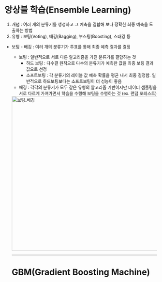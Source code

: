 앙상블 학습(Ensemble Learning)
===========================
1. 개념 : 여러 개의 분류기를 생성하고 그 예측을 결합해 보다 정확한 최종 예측을 도출하는 방법
2. 유형 : 보팅(Voting), 배깅(Bagging), 부스팅(Boosting), 스태깅 등
* 보팅 - 배깅 : 여러 개의 분류기가 투표를 통해 최종 예측 결과를 결정
  * 보팅 : 일반적으로 서로 다른 알고리즘을 가진 분류기를 결합하는 것
    * 하드 보팅 : 다수결 원칙으로 다수의 분류기가 예측한 값을 최종 보팅 결과값으로 선정
    * 소프트보팅 : 각 분류기의 레이블 값 예측 확률을 평균 내서 최종 결정함. 일반적으로 하드보팅보다는 소프트보팅이 더 성능이 좋음
  * 배깅 : 각각의 분류기가 모두 같은 유형의 알고리즘 기반이지만 데이터 샘플링을 서로 다르게 가져가면서 학습을 수행해 보팅을 수행하는 것 (ex. 랜덤 포레스트)
  <img width="510" alt="보팅_배깅" src="https://github.com/seungye-kwak/til_log/assets/112370282/dd6d1923-2888-4404-9d7f-9bd167db1ad5">

  * * *
  GBM(Gradient Boosting Machine)
  ==============================
  

